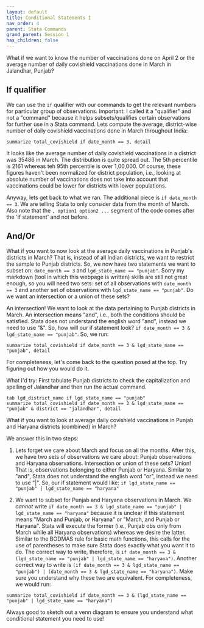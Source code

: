 ```yaml
---
layout: default
title: Conditional Statements I
nav_order: 4
parent: Stata Commands
grand_parent: Session 1
has_children: false
---
```


What if we want to know the number of vaccinations done on April 2 or the average number of daily covishield vaccinations done in March in Jalandhar, Punjab? 

## If qualifier

We can use the ``if`` qualifier with our commands to get the relevant numbers for particular group of observations. Important: I called it a "qualifier" and not a "command" because it helps subsets/qualifies certain observations for further use in a Stata command. Lets compute the average, district-wise number of daily covishield vaccinations done in March throughout India:

```
summarize total_covishield if date_month == 3, detail
```

It looks like the average number of daily covishield vaccinations in a district was 35486 in March. The distribution is quite spread out. The 5th percentile is 2161 whereas teh 95th percentile is over 1,00,000. Of course, these figures haven't been normalized for district population, i.e., looking at absolute number of vaccinations does not take into account that vaccinations could be lower for districts with lower populations.

Anyway, lets get back to what we ran. The additional piece is ``if date_month == 3``. We are telling Stata to only consider data from the month of March. Also note that the ``, option1 option2 ...`` segment of the code comes after the 'if statement' and not before. 

## And/Or

What if you want to now look at the average daily vaccinations in Punjab's districts in March? That is, instead of all Indian districts, we want to restrict the sample to Punjab districts. So, we now have two statements we want to subset on: ``date_month == 3`` and ``lgd_state_name == "punjab"``.
Sorry my markdown (tool in which this webpage is written) skills are still not great enough, so you will need two sets: set of all observations with ``date_month == 3`` and another set of observations with ``lgd_state_name == "punjab"``. Do we want an intersection or a union of these sets? 

An intersection! We want to look at the data pertaining to Punjab districts in March. An intersection means "and", i.e., both the conditions should be satisfied. Stata does not understand the english word "and", instead we need to use "&". So, how will our if statement look? ``if date_month == 3 & lgd_state_name == "punjab"``. So, we run:

```
summarize total_covishield if date_month == 3 & lgd_state_name == "punjab", detail
```

For completeness, let's come back to the question posed at the top. Try figuring out how you would do it. 

What I'd try: First tabulate Punjab districts to check the capitalization and spelling of Jalandhar and then run the actual command.

```
tab lgd_district_name if lgd_state_name == "punjab"
summarize total_covishield if date_month == 3 & lgd_state_name == "punjab" & district == "jalandhar", detail
```

What if you want to look at average daily covishield vaccinations in Punjab and Haryana districts (combined) in March?

We answer this in two steps:

1. Lets forget we care about March and focus on all the months. After this, we have two sets of observations we care about: Punjab observations and Haryana observations. Intersection or union of these sets? Union! That is, observations belonging to either Punjab or Haryana. Similar to "and", Stata does not understand the english word "or", instead we need to use "&#124;". So, our if statement would like: ``if lgd_state_name == "punjab" | lgd_state_name == "haryana"`` 

2. We want to subset for Punjab and Haryana observations in March. We *cannot* write ``if date_month == 3 & lgd_state_name == "punjab" | lgd_state_name == "haryana"`` because it is unclear if this statement means "March and Punjab, or Haryana" or "March, and Punjab or Haryana". Stata will execute the former (i.e., Punjab obs only from March while all Haryana observations) whereas we desire the latter. Similar to the BODMAS rule for basic math functions, this calls for the use of parentheses to make sure Stata does exactly what you want it to do. The correct way to write, therefore, is ``if date_month == 3 & (lgd_state_name == "punjab" | lgd_state_name == "haryana")``. Another correct way to write is ``(if date_month == 3 & lgd_state_name == "punjab") | (date_month == 3 & lgd_state_name == "haryana")``. Make sure you understand why these two are equivalent. For completeness, we would run:

```
summarize total_covishield if date_month == 3 & (lgd_state_name == "punjab" | lgd_state_name == "haryana")
```

Always good to sketch out a venn diagram to ensure you understand what conditional statement you need to use!
